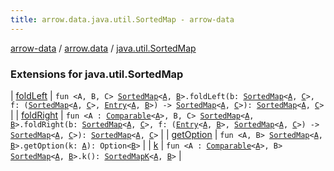 ```yaml
---
title: arrow.data.java.util.SortedMap - arrow-data
---
```


[arrow-data](../../index.html) / [arrow.data](../index.html) / [java.util.SortedMap](./index.html)

### Extensions for java.util.SortedMap

| [foldLeft](fold-left.html) | `fun <A, B, C> `[`SortedMap`](../-sorted-map.html)`<`[`A`](fold-left.html#A)`, `[`B`](fold-left.html#B)`>.foldLeft(b: `[`SortedMap`](../-sorted-map.html)`<`[`A`](fold-left.html#A)`, `[`C`](fold-left.html#C)`>, f: (`[`SortedMap`](../-sorted-map.html)`<`[`A`](fold-left.html#A)`, `[`C`](fold-left.html#C)`>, `[`Entry`](https://kotlinlang.org/api/latest/jvm/stdlib/kotlin.collections/-map/-entry/index.html)`<`[`A`](fold-left.html#A)`, `[`B`](fold-left.html#B)`>) -> `[`SortedMap`](../-sorted-map.html)`<`[`A`](fold-left.html#A)`, `[`C`](fold-left.html#C)`>): `[`SortedMap`](../-sorted-map.html)`<`[`A`](fold-left.html#A)`, `[`C`](fold-left.html#C)`>` |
| [foldRight](fold-right.html) | `fun <A : `[`Comparable`](https://kotlinlang.org/api/latest/jvm/stdlib/kotlin/-comparable/index.html)`<`[`A`](fold-right.html#A)`>, B, C> `[`SortedMap`](../-sorted-map.html)`<`[`A`](fold-right.html#A)`, `[`B`](fold-right.html#B)`>.foldRight(b: `[`SortedMap`](../-sorted-map.html)`<`[`A`](fold-right.html#A)`, `[`C`](fold-right.html#C)`>, f: (`[`Entry`](https://kotlinlang.org/api/latest/jvm/stdlib/kotlin.collections/-map/-entry/index.html)`<`[`A`](fold-right.html#A)`, `[`B`](fold-right.html#B)`>, `[`SortedMap`](../-sorted-map.html)`<`[`A`](fold-right.html#A)`, `[`C`](fold-right.html#C)`>) -> `[`SortedMap`](../-sorted-map.html)`<`[`A`](fold-right.html#A)`, `[`C`](fold-right.html#C)`>): `[`SortedMap`](../-sorted-map.html)`<`[`A`](fold-right.html#A)`, `[`C`](fold-right.html#C)`>` |
| [getOption](get-option.html) | `fun <A, B> `[`SortedMap`](../-sorted-map.html)`<`[`A`](get-option.html#A)`, `[`B`](get-option.html#B)`>.getOption(k: `[`A`](get-option.html#A)`): Option<`[`B`](get-option.html#B)`>` |
| [k](k.html) | `fun <A : `[`Comparable`](https://kotlinlang.org/api/latest/jvm/stdlib/kotlin/-comparable/index.html)`<`[`A`](k.html#A)`>, B> `[`SortedMap`](../-sorted-map.html)`<`[`A`](k.html#A)`, `[`B`](k.html#B)`>.k(): `[`SortedMapK`](../-sorted-map-k/index.html)`<`[`A`](k.html#A)`, `[`B`](k.html#B)`>` |

